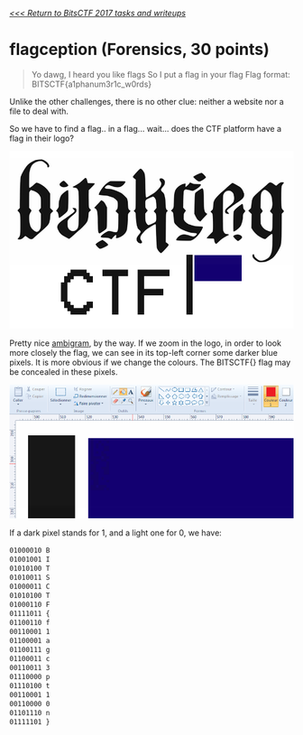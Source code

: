 _[<<< Return to BitsCTF 2017 tasks and writeups](/bitsctf-2017)_
# flagception (Forensics, 30 points)

>Yo dawg, I heard you like flags
>So I put a flag in your flag
>Flag format: BITSCTF{a1phanum3r1c_w0rds}

Unlike the other challenges, there is no other clue: neither a website nor a file to deal with.

So we have to find a flag.. in a flag... wait... does the CTF platform have a flag in their logo?

![Logo of BitsCTF](logo.png)

Pretty nice [ambigram](https://en.wikipedia.org/wiki/Ambigram), by the way. If we zoom in the logo, in order to look more closely the flag, we can see in its top-left corner some darker blue pixels. It is more obvious if we change the colours. The BITSCTF{} flag may be concealed in these pixels.

![Zoom in the logo](zoomed_flag.png)

If a dark pixel stands for 1, and a light one for 0, we have:

```
01000010 B
01001001 I
01010100 T
01010011 S
01000011 C
01010100 T
01000110 F
01111011 {
01100110 f
00110001 1
01100001 a
01100111 g
01100011 c
00110011 3
01110000 p
01110100 t
00110001 1
00110000 0
01101110 n
01111101 }
```
